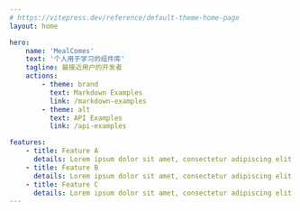 ```yaml
---
# https://vitepress.dev/reference/default-theme-home-page
layout: home

hero:
    name: 'MealComes'
    text: '个人用于学习的组件库'
    tagline: 最接近用户的开发者
    actions:
        - theme: brand
          text: Markdown Examples
          link: /markdown-examples
        - theme: alt
          text: API Examples
          link: /api-examples

features:
    - title: Feature A
      details: Lorem ipsum dolor sit amet, consectetur adipiscing elit
    - title: Feature B
      details: Lorem ipsum dolor sit amet, consectetur adipiscing elit
    - title: Feature C
      details: Lorem ipsum dolor sit amet, consectetur adipiscing elit
---
```

